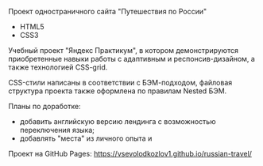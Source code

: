 Проект одностраничного сайта "Путешествия по России"

- HTML5
- CSS3

Учебный проект "Яндекс Практикум", в котором демонстрируются приобретенные навыки работы с адаптивным и респонсив-дизайном,
а также технологией CSS-grid.

CSS-стили написаны в соответствии с БЭМ-подходом, файловая структура проекта также оформлена по правилам Nested БЭМ.

Планы по доработке:
- добавить английскую версию лендинга с возможностью переключения языка;
- добавлять "места" из личного опыта и

Проект на GitHub Pages: https://vsevolodkozlov1.github.io/russian-travel/
